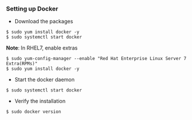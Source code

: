 ### Setting up Docker

- Download the packages

```
$ sudo yum install docker -y  
$ sudo systemctl start docker  
```

<b>Note</b>: In RHEL7,  enable extras

```
$ sudo yum-config-manager --enable "Red Hat Enterprise Linux Server 7 Extra(RPMs)"
$ sudo yum install docker -y
```
- Start the docker daemon

```
$ sudo systemctl start docker
```

- Verify the installation

```
$ sudo docker version
```

